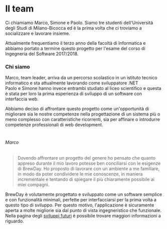 # Il team

Ci chiamiamo Marco, Simone e Paolo. Siamo tre studenti dell'Università degli Studi di Milano-Bicocca ed è la prima volta che ci troviamo a socializzare e lavorare insieme.

Attualmente frequentiamo il terzo anno della facoltà di Informatica e abbiamo portato a termine questo progetto per l'esame del corso di Ingegneria del Software 2017/2018.


### Chi siamo

Marco, team leader, arriva da un percorso scolastico in un istituto tecnico informatico e sta attualmente lavorando come sviluppatore .NET  
Paolo e Simone hanno invece entrambi studiato al liceo scientifico e questa è stata per loro la prima esperienza di sviluppo di un software con interfaccia web.

Abbiamo deciso di affrontare questo progetto come un'opportunità di migliorare sia le nostre competenze nella progettazione di un sistema più o meno complesso con caratteristiche ricorrenti, sia per affinare o introdurre competenze professionali di web development.

# 

###### Marco
> Dovendo affrontare un progetto del genere ho pensato che quanto appreso durante il mio lavoro potesse ben conciliarsi con le esigenze di BrewDay. Ho proposto di lavorare con un ambiente a me familiare, in modo da poter condividere le mie conoscenze, in maniera incrementale e tentando di spiegare il più chiaramente possibile ai miei compagni.

BrewDay è volutamente progettato e sviluppato come un software semplice e con funzionalità minimali, perfette per interfacciarsi per la prima volta a questo tipo di sviluppo. Per questo motivo, l'applicazione è sicuramente aperta a molte migliorie sia dal punto di vista ingegneristico che funzionale. Nella pagina degli [sviluppi futuri](../06-Conclusioni/6.2-SviluppiFuturi.md) è possibile trovare maggiori informazioni a riguardo.